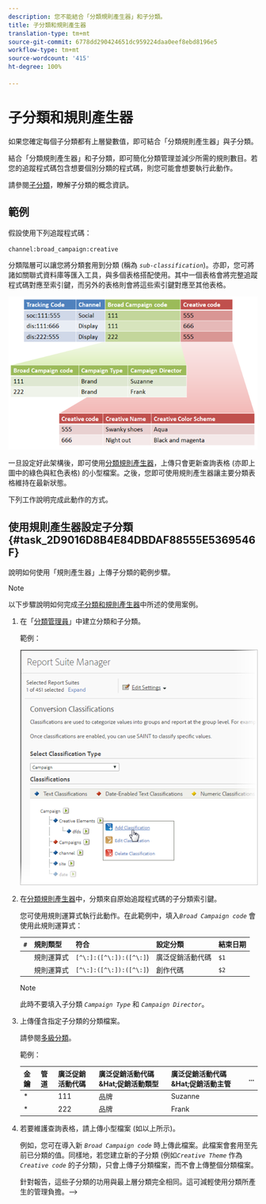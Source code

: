 ```yaml
---
description: 您不能結合「分類規則產生器」和子分類。
title: 子分類和規則產生器
translation-type: tm+mt
source-git-commit: 6778dd290424651dc959224daa0eef8ebd8196e5
workflow-type: tm+mt
source-wordcount: '415'
ht-degree: 100%

---
```



# 子分類和規則產生器

如果您確定每個子分類都有上層變數值，即可結合「分類規則產生器」與子分類。

結合「分類規則產生器」和子分類，即可簡化分類管理並減少所需的規則數目。若您的追蹤程式碼包含想要個別分類的程式碼，則您可能會想要執行此動作。

請參閱[子分類](/help/components/classifications/c-sub-classifications.md)，瞭解子分類的概念資訊。

## 範例

假設使用下列追蹤程式碼：

`channel:broad_campaign:creative`

分類階層可以讓您將分類套用到分類 (稱為 *`sub-classification`*)。亦即，您可將諸如關聯式資料庫等匯入工具，與多個表格搭配使用。其中一個表格會將完整追蹤程式碼對應至索引鍵，而另外的表格則會將這些索引鍵對應至其他表格。

![](assets/sub_class_table.png)

一旦設定好此架構後，即可使用[分類規則產生器](/help/components/classifications/crb/classification-rule-builder.md)，上傳只會更新查詢表格 (亦即上圖中的綠色與紅色表格) 的小型檔案。之後，您即可使用規則產生器讓主要分類表格維持在最新狀態。

下列工作說明完成此動作的方式。

## 使用規則產生器設定子分類{#task_2D9016D8B4E84DBDAF88555E5369546F}

說明如何使用「規則產生器」上傳子分類的範例步驟。

>[!NOTE]
>
>以下步驟說明如何完成[子分類和規則產生器](/help/components/classifications/crb/sub-classification-rule-builder.md)中所述的使用案例。

1. 在「[分類管理員](https://docs.adobe.com/content/help/zh-Hant/analytics/components/classifications/c-classifications.html)」中建立分類和子分類。

   範例：

   ![步驟資訊](assets/sub_class_create.png)

1. 在[分類規則產生器](/help/components/classifications/crb/classification-rule-builder.md)中，分類來自原始追蹤程式碼的子分類索引鍵。

   您可使用規則運算式執行此動作。在此範例中，填入&#x200B;*`Broad Campaign code`* 會使用此規則運算式：

   | `#` | 規則類型 | 符合 | 設定分類 | 結束日期 |
   |---|---|---|---|---|
   |  | 規則運算式 | `[^\:]:([^\:]):([^\:]`) | 廣泛促銷活動代碼 | `$1` |
   |  | 規則運算式 | `[^\:]:([^\:]):([^\:]`) | 創作代碼 | `$2` |

   >[!NOTE]
   >
   >此時不要填入子分類 *`Campaign Type`* 和 *`Campaign Director`*。

1. 上傳僅含指定子分類的分類檔案。

   請參閱[多級分類](/help/components/classifications/c-sub-classifications.md)。

   範例：

   | 金鑰 | 管道 | 廣泛促銷活動代碼 | 廣泛促銷活動代碼&amp;Hat;促銷活動類型 | 廣泛促銷活動代碼&amp;Hat;促銷活動主管 | ... |
   |---|---|---|---|---|---|
   | * |  | 111 | 品牌 | Suzanne |  |
   | * |  | 222 | 品牌 | Frank |  |

1. 若要維護查詢表格，請上傳小型檔案 (如以上所示)。

   例如，您可在導入新 *`Broad Campaign code`* 時上傳此檔案。此檔案會套用至先前已分類的值。同樣地，若您建立新的子分類 (例如&#x200B;*`Creative Theme`* 作為 *`Creative code`* 的子分類)，只會上傳子分類檔案，而不會上傳整個分類檔案。

   針對報告，這些子分類的功用與最上層分類完全相同。這可減輕使用分類所產生的管理負擔。-->
